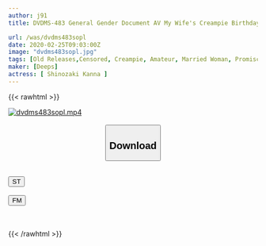 ```yaml
---
author: j91
title: DVDMS-483 General Gender Document AV My Wife's Creampie Birthday Because I Love You, I Will Give You Intravaginal Ejaculation Of Men Who Do Not Know The Number Of Years On Birthday Yuri (27 Years Old)

url: /was/dvdms483sopl
date: 2020-02-25T09:03:00Z
image: "dvdms483sopl.jpg"
tags: [Old Releases,Censored, Creampie, Amateur, Married Woman, Promiscuity, Cuckold	]
maker: [Deeps]
actress: [ Shinozaki Kanna ]
---
```



{{< rawhtml >}}

<div class="video" data-videoid="qORzV6orrJhzQqx">
    <a href="javascript:;">
        <img src="/was/dvdms483sopl/dvdms483sopl.jpg" width="WIDTH" height="HEIGHT" alt="dvdms483sopl.mp4" loading="lazy">
    </a>
</div>

<script type="text/javascript" src="https://j91.asia/asset/on-demand-st.js"></script>

<br>
  <link rel="stylesheet" href="https://j91.asia/asset/bs5.css">
  
  <center>
  <button class="btn btn-primary" type="button" data-bs-toggle="collapse" data-bs-target=".multi-collapse" aria-expanded="false" aria-controls="multiCollapseExample1 multiCollapseExample2"><h2>Download</h2></button></center>
</p>
<div class="row">
  <div class="col">
    <div class="collapse multi-collapse" id="multiCollapseExample1">
      <div class="card card-body">
	      	      <br>
<div class="buttons">  
<a href="https://streamtape.to/v/qORzV6orrJhzQqx" target="_blank"><button class="btn-hover color-3"><i class="fa fa-download"></i> ST</button></a></div>
    </div>
  </div>
</div>
  <div class="col">
    <div class="collapse multi-collapse" id="multiCollapseExample2">
      <div class="card card-body">
	      <br>
<div class="buttons">
    <a href="https://filemoon.sx/d/yckao2w21cxx" target="_blank"><button class="btn-hover color-8"><i class="fa fa-download"></i> FM</button></a></div>
<br><br>
      </div>
    </div>
  </div>
</div>

{{< /rawhtml >}}